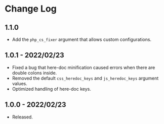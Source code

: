 # Change Log

## 1.1.0 
- Add the `php_cs_fixer` argument that allows custom configurations.

## 1.0.1  - 2022/02/23
- Fixed a bug that here-doc minification caused errors when there are double colons inside. 
- Removed the default `css_heredoc_keys` and `js_heredoc_keys` argument values.
- Optimized handling of here-doc keys.

## 1.0.0 - 2022/02/23
- Released.
